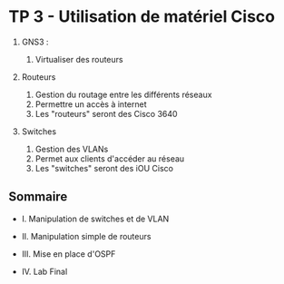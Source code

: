 # TP 3 - Utilisation de matériel Cisco


 1. GNS3 :
    1. Virtualiser des routeurs

2. Routeurs
    1. Gestion du routage entre les différents réseaux
    2. Permettre un accès à internet
    3. Les "routeurs" seront des Cisco 3640
3. Switches
    1. Gestion des VLANs
    2. Permet aux clients d'accéder au réseau
    3. Les "switches" seront des iOU Cisco


## Sommaire

 - I. Manipulation de switches et de VLAN

 - II. Manipulation simple de routeurs

 - III. Mise en place d'OSPF

 - IV. Lab Final